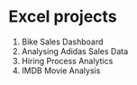 # Excel projects
1. Bike Sales Dashboard
2. Analysing Adidas Sales Data
3. Hiring Process Analytics
4. IMDB Movie Analysis
